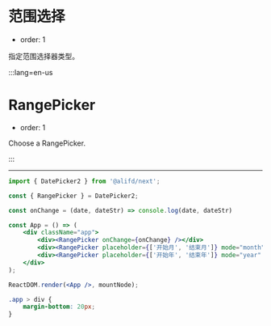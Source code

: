 # 范围选择

-   order: 1

指定范围选择器类型。

:::lang=en-us

# RangePicker

-   order: 1

Choose a RangePicker.

:::

---

```jsx
import { DatePicker2 } from '@alifd/next';

const { RangePicker } = DatePicker2;

const onChange = (date, dateStr) => console.log(date, dateStr)

const App = () => (
    <div className="app">
        <div><RangePicker onChange={onChange} /></div>
        <div><RangePicker placeholder={['开始月', '结束月']} mode="month" onChange={onChange}/></div>
        <div><RangePicker placeholder={['开始年', '结束年']} mode="year" onChange={onChange} /></div>
    </div>
);

ReactDOM.render(<App />, mountNode);
```
```css
.app > div {
    margin-bottom: 20px;
}

